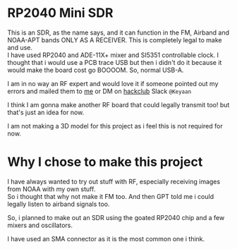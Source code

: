 # RP2040 Mini SDR
This is an SDR, as the name says, and it can function in the FM, Airband and NOAA-APT bands ONLY AS A RECEIVER. This is completely legal to make and use.  
I have used RP2040 and ADE-11X+ mixer and SI5351 controllable clock. I thought that i would use a PCB trace USB but then i didn't do it because it would make the board cost go BOOOOM. So, normal USB-A.

I am in no way an RF expert and would love it if someone pointed out my errors and mailed them to [me](mailto:keyaan.1911@gmail.com) or DM on [hackclub](https://hackclub.com) Slack ```@Keyaan```

I think I am gonna make another RF board that could legally transmit too! but that's just an idea for now. 

I am not making a 3D model for this project as i feel this is not required for now. 

# Why I chose to make this project
I have always wanted to try out stuff with RF, especially receiving images from NOAA with my own stuff.  
So i thought that why not make it FM too. And then GPT told me i could legally listen to airband signals too. 

So, i planned to make out an SDR using the goated RP2040 chip and a few mixers and oscillators.  

I have used an SMA connector as it is the most common one i think. 